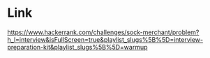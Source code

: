 # Link

https://www.hackerrank.com/challenges/sock-merchant/problem?h_l=interview&isFullScreen=true&playlist_slugs%5B%5D=interview-preparation-kit&playlist_slugs%5B%5D=warmup
